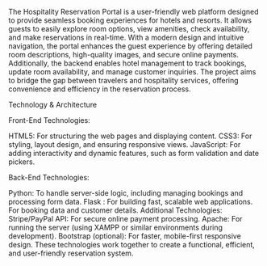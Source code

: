 The Hospitality Reservation Portal is a user-friendly web platform designed to provide seamless booking experiences for hotels and resorts. It allows guests to easily explore room options, view amenities, check availability, and make reservations in real-time. With a modern design and intuitive navigation, the portal enhances the guest experience by offering detailed room descriptions, high-quality images, and secure online payments. Additionally, the backend enables hotel management to track bookings, update room availability, and manage customer inquiries. The project aims to bridge the gap between travelers and hospitality services, offering convenience and efficiency in the reservation process.


Technology & Architecture

Front-End Technologies:

HTML5: For structuring the web pages and displaying content.
CSS3: For styling, layout design, and ensuring responsive views.
JavaScript: For adding interactivity and dynamic features, such as form validation and date pickers.

Back-End Technologies:

Python: To handle server-side logic, including managing bookings and processing form data.
Flask : For building fast, scalable web applications. For booking data and customer details.
Additional Technologies:
Stripe/PayPal API: For secure online payment processing.
Apache: For running the server (using XAMPP or similar environments during development).
Bootstrap (optional): For faster, mobile-first responsive design.
These technologies work together to create a functional, efficient, and user-friendly reservation system.


